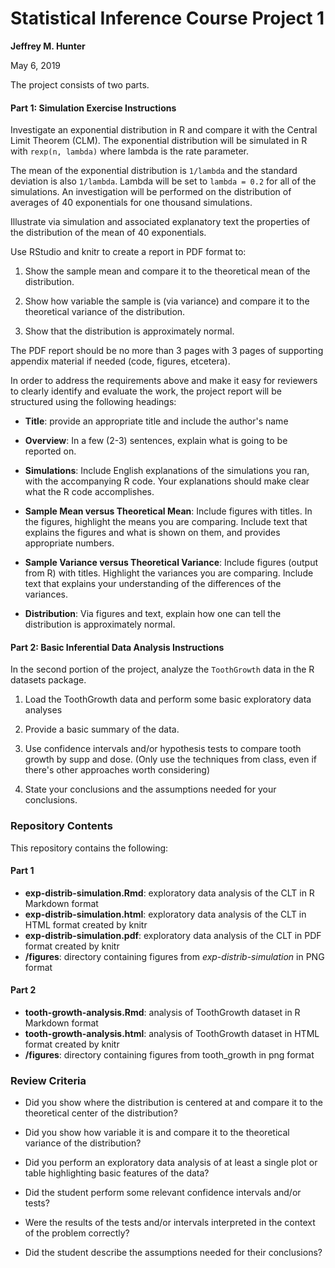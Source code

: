 # Statistical Inference Course Project 1

**Jeffrey M. Hunter**

May 6, 2019

The project consists of two parts.

#### Part 1: Simulation Exercise Instructions

Investigate an exponential distribution in R and compare it with the Central
Limit Theorem (CLM). The exponential distribution will be simulated in R with
`rexp(n, lambda)` where lambda is the rate parameter.

The mean of the exponential distribution is `1/lambda` and the standard
deviation is also `1/lambda`. Lambda will be set to `lambda = 0.2` for all of
the simulations. An investigation will be performed on the distribution of
averages of 40 exponentials for one thousand simulations.

Illustrate via simulation and associated explanatory text the properties of the
distribution of the mean of 40 exponentials.

Use RStudio and knitr to create a report in PDF format to:

1. Show the sample mean and compare it to the theoretical mean of the
   distribution.

1. Show how variable the sample is (via variance) and compare it to the
   theoretical variance of the distribution.

1. Show that the distribution is approximately normal.

The PDF report should be no more than 3 pages with 3 pages of supporting
appendix material if needed (code, figures, etcetera).

In order to address the requirements above and make it easy for reviewers to
clearly identify and evaluate the work, the project report will be structured 
using the following headings:

* **Title**: provide an appropriate title and include the author's name

* **Overview**: In a few (2-3) sentences, explain what is going to be reported
    on.

* **Simulations**: Include English explanations of the simulations you ran, with
    the accompanying R code. Your explanations should make clear
    what the R code accomplishes.

* **Sample Mean versus Theoretical Mean**: Include figures with titles. In the
    figures, highlight the means you are comparing. Include text that explains the
  figures and what is shown on them, and provides appropriate numbers.

* **Sample Variance versus Theoretical Variance**: Include figures
    (output from R) with titles. Highlight the variances you are comparing.
    Include text that explains your understanding of the differences of the
    variances.

* **Distribution**: Via figures and text, explain how one can tell the
distribution is approximately normal.

#### Part 2: Basic Inferential Data Analysis Instructions

In the second portion of the project, analyze the `ToothGrowth` data in the
R datasets package.

1. Load the ToothGrowth data and perform some basic exploratory data analyses

1. Provide a basic summary of the data.

1. Use confidence intervals and/or hypothesis tests to compare tooth growth by
   supp and dose. (Only use the techniques from class, even if there's other
   approaches worth considering)

1. State your conclusions and the assumptions needed for your conclusions.

### Repository Contents

This repository contains the following:

#### Part 1

* **exp-distrib-simulation.Rmd**: exploratory data analysis of the CLT in R Markdown format
* **exp-distrib-simulation.html**: exploratory data analysis of the CLT in HTML format created by knitr
* **exp-distrib-simulation.pdf**: exploratory data analysis of the CLT in PDF format created by knitr
* **/figures**: directory containing figures from *exp-distrib-simulation* in PNG format

#### Part 2

* **tooth-growth-analysis.Rmd**: analysis of ToothGrowth dataset in R Markdown format
* **tooth-growth-analysis.html**: analysis of ToothGrowth dataset in HTML format created by knitr
* **/figures**: directory containing figures from tooth_growth in png format

### Review Criteria

* Did you show where the distribution is centered at and compare it to the
  theoretical center of the distribution?

* Did you show how variable it is and compare it to the theoretical variance of
  the distribution?

* Did you perform an exploratory data analysis of at least a single plot or
  table highlighting basic features of the data?

* Did the student perform some relevant confidence intervals and/or tests?

* Were the results of the tests and/or intervals interpreted in the context of
  the problem correctly?

* Did the student describe the assumptions needed for their conclusions?
